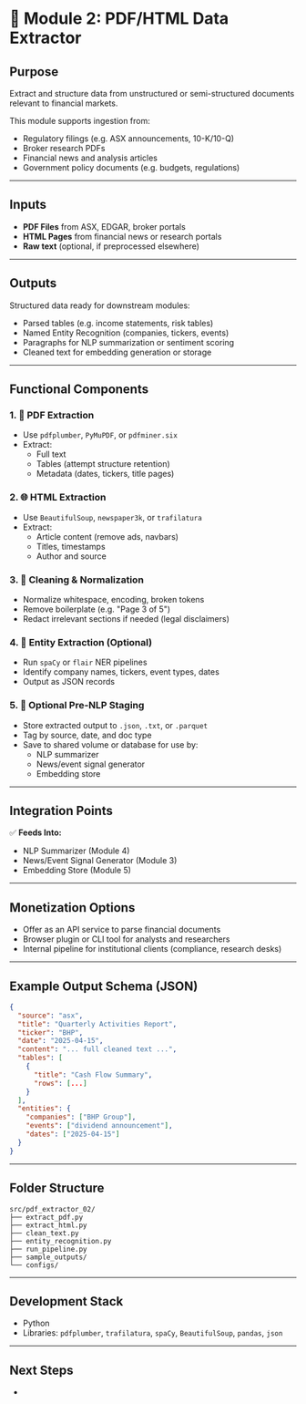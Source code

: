 # 📄 Module 2: PDF/HTML Data Extractor

## Purpose

Extract and structure data from unstructured or semi-structured documents relevant to financial markets.

This module supports ingestion from:

- Regulatory filings (e.g. ASX announcements, 10-K/10-Q)
- Broker research PDFs
- Financial news and analysis articles
- Government policy documents (e.g. budgets, regulations)

---

## Inputs

- **PDF Files** from ASX, EDGAR, broker portals
- **HTML Pages** from financial news or research portals
- **Raw text** (optional, if preprocessed elsewhere)

---

## Outputs

Structured data ready for downstream modules:

- Parsed tables (e.g. income statements, risk tables)
- Named Entity Recognition (companies, tickers, events)
- Paragraphs for NLP summarization or sentiment scoring
- Cleaned text for embedding generation or storage

---

## Functional Components

### 1. 🧾 PDF Extraction

- Use `pdfplumber`, `PyMuPDF`, or `pdfminer.six`
- Extract:
  - Full text
  - Tables (attempt structure retention)
  - Metadata (dates, tickers, title pages)

### 2. 🌐 HTML Extraction

- Use `BeautifulSoup`, `newspaper3k`, or `trafilatura`
- Extract:
  - Article content (remove ads, navbars)
  - Titles, timestamps
  - Author and source

### 3. 🧹 Cleaning & Normalization

- Normalize whitespace, encoding, broken tokens
- Remove boilerplate (e.g. "Page 3 of 5")
- Redact irrelevant sections if needed (legal disclaimers)

### 4. 🧠 Entity Extraction (Optional)

- Run `spaCy` or `flair` NER pipelines
- Identify company names, tickers, event types, dates
- Output as JSON records

### 5. 🧰 Optional Pre-NLP Staging

- Store extracted output to `.json`, `.txt`, or `.parquet`
- Tag by source, date, and doc type
- Save to shared volume or database for use by:
  - NLP summarizer
  - News/event signal generator
  - Embedding store

---

## Integration Points

✅ **Feeds Into:**

- NLP Summarizer (Module 4)
- News/Event Signal Generator (Module 3)
- Embedding Store (Module 5)

---

## Monetization Options

- Offer as an API service to parse financial documents
- Browser plugin or CLI tool for analysts and researchers
- Internal pipeline for institutional clients (compliance, research desks)

---

## Example Output Schema (JSON)

```json
{
  "source": "asx",
  "title": "Quarterly Activities Report",
  "ticker": "BHP",
  "date": "2025-04-15",
  "content": "... full cleaned text ...",
  "tables": [
    {
      "title": "Cash Flow Summary",
      "rows": [...]
    }
  ],
  "entities": {
    "companies": ["BHP Group"],
    "events": ["dividend announcement"],
    "dates": ["2025-04-15"]
  }
}
```

---

## Folder Structure

```
src/pdf_extractor_02/
├── extract_pdf.py
├── extract_html.py
├── clean_text.py
├── entity_recognition.py
├── run_pipeline.py
├── sample_outputs/
└── configs/
```

---

## Development Stack

- Python
- Libraries: `pdfplumber`, `trafilatura`, `spaCy`, `BeautifulSoup`, `pandas`, `json`

---

## Next Steps

-

